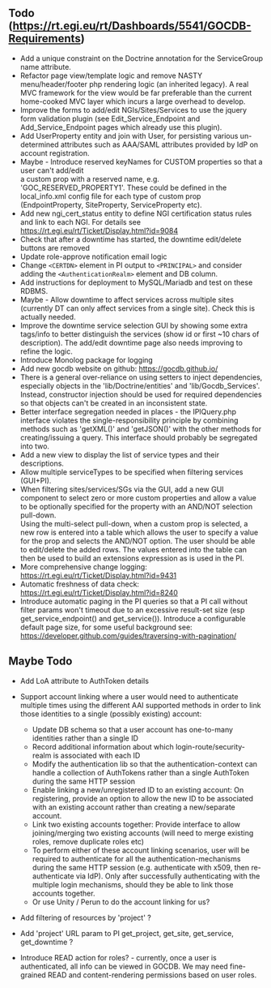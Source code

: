 
## Todo (https://rt.egi.eu/rt/Dashboards/5541/GOCDB-Requirements) 
* Add a unique constraint on the Doctrine annotation for the ServiceGroup name attribute. 
* Refactor page view/template logic and remove NASTY menu/header/footer php 
  rendering logic (an inherited legacy). A real MVC framework for the view 
  would be far preferable than the current home-cooked MVC layer which incurs
  a large overhead to develop.   
* Improve the forms to add/edit NGIs/Sites/Services to use the jquery form 
  validation plugin (see Edit_Service_Endpoint and Add_Service_Endpoint pages 
  which already use this plugin). 
* Add UserProperty entity and join with User, for persisting various un-determined 
  attributes such as AAA/SAML attributes provided by IdP on account registration. 
* Maybe - Introduce reserved keyNames for CUSTOM properties so that a user can't add/edit  
  a custom prop with a reserved name, e.g. 'GOC_RESERVED_PROPERTY1'. 
  These could be defined in the local_info.xml config file for each 
  type of custom prop (EndpointProperty, SiteProperty, ServiceProperty etc).   
* Add new ngi_cert_status entity to define NGI certification status rules and 
  link to each NGI. For details see https://rt.egi.eu/rt/Ticket/Display.html?id=9084 
* Check that after a downtime has started, the downtime edit/delete buttons are removed 
* Update role-approve notification email logic 
* Change `<CERTDN>` element in PI output to `<PRINCIPAL>` and consider adding the 
  `<AuthenticationRealm>` element and DB column. 
* Add instructions for deployment to MySQL/Mariadb and test on these RDBMS. 
* Maybe - Allow downtime to affect services across multiple sites (currently DT
  can only affect services from a single site). Check this is actually needed.  
* Improve the downtime service selection GUI by showing some extra tags/info 
  to better distinguish the services (show id or first ~10 chars of description). 
  The add/edit downtime page also needs improving to refine the logic.    
* Introduce Monolog package for logging 
* Add new gocdb website on github: https://gocdb.github.io/ 
* There is a general over-reliance on using setters to inject dependencies, 
  especially objects in the 'lib/Doctrine/entities' and 'lib/Gocdb_Services'. 
  Instead, constructor injection should be used for required dependencies so that
  objects can't be created in an inconsistent state. 
* Better interface segregation needed in places - the IPIQuery.php interface 
  violates the single-responsibility principle by combining methods such as 'getXML()' 
  and 'getJSON()' with the other methods for creating/issuing a query. 
  This interface should probably be segregated into two.  
* Add a new view to display the list of service types and their descriptions. 
* Allow multiple serviceTypes to be specified when filtering services (GUI+PI). 
* When filtering sites/services/SGs via the GUI, add a new GUI component to
  select zero or more custom properties and allow a value to be optionally 
  specified for the property with an AND/NOT selection pull-down.  
  Using the multi-select pull-down, when a custom prop is selected, a new row is entered into a table
  which allows the user to specify a value for the prop and selects the AND/NOT option. 
  The user should be able to edit/delete the added rows. The values entered into 
  the table can then be used to build an extensions expression as is used in the PI.  
* More comprehensive change logging: https://rt.egi.eu/rt/Ticket/Display.html?id=9431 
* Automatic freshness of data check: https://rt.egi.eu/rt/Ticket/Display.html?id=8240  
* Introduce automatic paging in the PI queries so that a PI call without filter params won't timeout 
  due to an excessive result-set size (esp get_service_endpoint() and get_service()).
  Introduce a configurable default page size, for some useful background see: 
  https://developer.github.com/guides/traversing-with-pagination/   


## Maybe Todo 
* Add LoA attribute to AuthToken details  
* Support account linking where a user would need to authenticate multiple times using the different 
  AAI supported methods in order to link those identities to a single (possibly existing) account:
  * Update DB schema so that a user account has one-to-many identities rather than a single ID 
  * Record additional information about which login-route/security-realm is associated with each ID 
  * Modify the authentication lib so that the authentication-context can handle 
a collection of AuthTokens rather than a single AuthToken during the same HTTP session 
  * Enable linking a new/unregistered ID to an existing account: On registering, 
provide an option to allow the new ID to be associated with an existing account 
rather than creating a new/separate account. 
  * Link two existing accounts together: Provide interface to allow joining/merging 
two existing accounts (will need to merge existing roles, remove duplicate roles etc) 
  * To perform either of these account linking scenarios, user will be required to 
authenticate for all the authentication-mechanisms during the same HTTP session 
(e.g. authenticate with x509, then re-authenticate via IdP). Only after successfully 
authenticating with the multiple login mechanisms, should they be able to link those accounts together. 
  * Or use Unity / Perun to do the account linking for us? 

* Add filtering of resources by 'project' ?  
* Add 'project' URL param to PI get_project, get_site, get_service, get_downtime ? 
* Introduce READ action for roles? - currently, once a user is authenticated, all info can 
  be viewed in GOCDB. We may need fine-grained READ and content-rendering permissions 
  based on user roles. 



